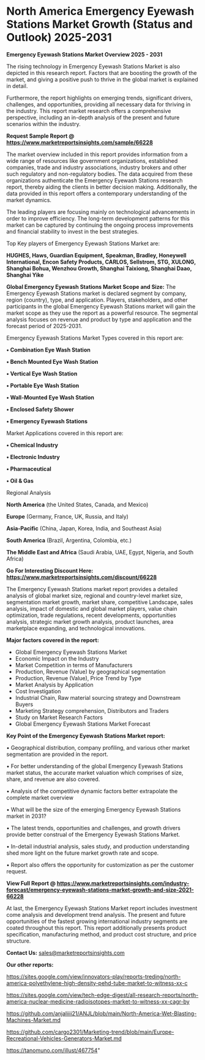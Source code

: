 # North America Emergency Eyewash Stations Market Growth (Status and Outlook) 2025-2031

<Strong> Emergency Eyewash Stations Market Overview 2025 - 2031</strong>

The rising technology in Emergency Eyewash Stations Market is also depicted in this research report. Factors that are boosting the growth of the market, and giving a positive push to thrive in the global market is explained in detail.

Furthermore, the report highlights on emerging trends, significant drivers, challenges, and opportunities, providing all necessary data for thriving in the industry. This report market research offers a comprehensive perspective, including an in-depth analysis of the present and future scenarios within the industry.

<strong>Request Sample Report @ <a href=https://www.marketreportsinsights.com/sample/66228>https://www.marketreportsinsights.com/sample/66228</a></strong>

The market overview included in this report provides information from a wide range of resources like government organizations, established companies, trade and industry associations, industry brokers and other such regulatory and non-regulatory bodies. The data acquired from these organizations authenticate the Emergency Eyewash Stations research report, thereby aiding the clients in better decision making. Additionally, the data provided in this report offers a contemporary understanding of the market dynamics.

The leading players are focusing mainly on technological advancements in order to improve efficiency. The long-term development patterns for this market can be captured by continuing the ongoing process improvements and financial stability to invest in the best strategies.

Top Key players of Emergency Eyewash Stations Market are:

<strong>HUGHES, Haws, Guardian Equipment, Speakman, Bradley, Honeywell International, Encon Safety Products, CARLOS, Sellstrom, STG, XULONG, Shanghai Bohua, Wenzhou Growth, Shanghai Taixiong, Shanghai Daao, Shanghai Yike</strong>

<strong><b>Global Emergency Eyewash Stations Market Scope and Size:</b></strong>
The Emergency Eyewash Stations market is declared segment by company, region (country), type, and application. Players, stakeholders, and other participants in the global Emergency Eyewash Stations market will gain the market scope as they use the report as a powerful resource. The segmental analysis focuses on revenue and product by type and application and the forecast period of 2025-2031.

Emergency Eyewash Stations Market Types covered in this report are:

<strong>• Combination Eye Wash Station

• Bench Mounted Eye Wash Station

• Vertical Eye Wash Station

• Portable Eye Wash Station

• Wall-Mounted Eye Wash Station

• Enclosed Safety Shower

• Emergency Eyewash Stations</strong>

Market Applications covered in this report are:

<strong>• Chemical Industry

• Electronic Industry

• Pharmaceutical

• Oil & Gas</strong> 

Regional Analysis

<strong>North America</strong> (the United States, Canada, and Mexico)

<strong>Europe</strong> (Germany, France, UK, Russia, and Italy)

<strong>Asia-Pacific</strong> (China, Japan, Korea, India, and Southeast Asia)

<strong>South America</strong> (Brazil, Argentina, Colombia, etc.)

<strong>The Middle East and Africa</strong> (Saudi Arabia, UAE, Egypt, Nigeria, and South Africa)

<strong>Go For Interesting Discount Here: <a href=https://www.marketreportsinsights.com/discount/66228>https://www.marketreportsinsights.com/discount/66228</a></strong>

The Emergency Eyewash Stations market report provides a detailed analysis of global market size, regional and country-level market size, segmentation market growth, market share, competitive Landscape, sales analysis, impact of domestic and global market players, value chain optimization, trade regulations, recent developments, opportunities analysis, strategic market growth analysis, product launches, area marketplace expanding, and technological innovations.

<strong><b>Major factors covered in the report:</b></strong>
<ul>
  <li>Global Emergency Eyewash Stations Market </li>
  <li>Economic Impact on the Industry</li>
  <li>Market Competition in terms of Manufacturers</li>
  <li>Production, Revenue (Value) by geographical segmentation</li>
  <li>Production, Revenue (Value), Price Trend by Type</li>
  <li>Market Analysis by Application</li>
  <li>Cost Investigation</li>
  <li>Industrial Chain, Raw material sourcing strategy and Downstream Buyers</li>
  <li>Marketing Strategy comprehension, Distributors and Traders</li>
  <li>Study on Market Research Factors</li>
  <li>Global Emergency Eyewash Stations Market Forecast</li>
</ul>

<strong><b>Key Point of the Emergency Eyewash Stations Market report:</b></strong>

• Geographical distribution, company profiling, and various other market segmentation are provided in the report.

• For better understanding of the global Emergency Eyewash Stations market status, the accurate market valuation which comprises of size, share, and revenue are also covered.

• Analysis of the competitive dynamic factors better extrapolate the complete market overview

• What will be the size of the emerging Emergency Eyewash Stations market in 2031?

• The latest trends, opportunities and challenges, and growth drivers provide better construal of the Emergency Eyewash Stations Market.

• In-detail industrial analysis, sales study, and production understanding shed more light on the future market growth rate and scope.

• Report also offers the opportunity for customization as per the customer request.

<strong><b>View Full Report @ <a href=https://www.marketreportsinsights.com/industry-forecast/emergency-eyewash-stations-market-growth-and-size-2021-66228>https://www.marketreportsinsights.com/industry-forecast/emergency-eyewash-stations-market-growth-and-size-2021-66228</a></b></strong>


At last, the Emergency Eyewash Stations Market report includes investment come analysis and development trend analysis. The present and future opportunities of the fastest growing international industry segments are coated throughout this report. This report additionally presents product specification, manufacturing method, and product cost structure, and price structure.

<strong>Contact Us:</strong>
sales@marketreportsinsights.com

<strong>Our other reports:</strong>

<a href=https://sites.google.com/view/innovators-play/reports-treding/north-america-polyethylene-high-density-pehd-tube-market-to-witness-xx-c>https://sites.google.com/view/innovators-play/reports-treding/north-america-polyethylene-high-density-pehd-tube-market-to-witness-xx-c</a>

<a href=https://sites.google.com/view/tech-edge-digest/all-research-reports/north-america-nuclear-medicine-radioisotopes-market-to-witness-xx-cagr-by>https://sites.google.com/view/tech-edge-digest/all-research-reports/north-america-nuclear-medicine-radioisotopes-market-to-witness-xx-cagr-by</a>

<a href=https://github.com/anjaliiii21/ANJL/blob/main/North-America-Wet-Blasting-Machines-Market.md>https://github.com/anjaliiii21/ANJL/blob/main/North-America-Wet-Blasting-Machines-Market.md</a>

<a href=https://github.com/cargo2301/Marketing-trend/blob/main/Europe-Recreational-Vehicles-Generators-Market.md>https://github.com/cargo2301/Marketing-trend/blob/main/Europe-Recreational-Vehicles-Generators-Market.md</a>

<a href=https://tanomuno.com/illust/467754>https://tanomuno.com/illust/467754</a>"
